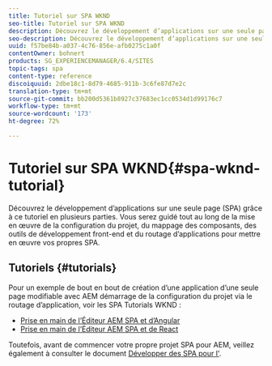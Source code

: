 ```yaml
---
title: Tutoriel sur SPA WKND
seo-title: Tutoriel sur SPA WKND
description: Découvrez le développement d’applications sur une seule page (SPA) grâce à ce tutoriel en plusieurs parties. Vous serez guidé tout au long de la mise en œuvre de la configuration du projet, du mappage des composants, des outils de développement front-end et du routage d’applications pour mettre en œuvre vos propres SPA.
seo-description: Découvrez le développement d’applications sur une seule page (SPA) grâce à ce tutoriel en plusieurs parties. Vous serez guidé tout au long de la mise en œuvre de la configuration du projet, du mappage des composants, des outils de développement front-end et du routage d’applications pour mettre en œuvre vos propres SPA.
uuid: f57be84b-a037-4c76-856e-afb0275c1a0f
contentOwner: bohnert
products: SG_EXPERIENCEMANAGER/6.4/SITES
topic-tags: spa
content-type: reference
discoiquuid: 2dbe18c1-8d79-4685-911b-3c6fe87d7e2c
translation-type: tm+mt
source-git-commit: bb200d5361b8927c37683ec1cc0534d1d99176c7
workflow-type: tm+mt
source-wordcount: '173'
ht-degree: 72%

---
```



# Tutoriel sur SPA WKND{#spa-wknd-tutorial}

Découvrez le développement d’applications sur une seule page (SPA) grâce à ce tutoriel en plusieurs parties. Vous serez guidé tout au long de la mise en œuvre de la configuration du projet, du mappage des composants, des outils de développement front-end et du routage d’applications pour mettre en œuvre vos propres SPA.

## Tutoriels {#tutorials}

Pour un exemple de bout en bout de création d’une application d’une seule page modifiable avec AEM démarrage de la configuration du projet via le routage d’application, voir les SPA Tutorials WKND :

* [Prise en main de l’Éditeur AEM SPA et d’Angular](https://docs.adobe.com/content/help/fr-FR/experience-manager-learn/spa-angular-tutorial/overview.html)
* [Prise en main de l’Éditeur AEM SPA et de React](https://docs.adobe.com/content/help/fr-FR/experience-manager-learn/spa-react-tutorial/overview.html)

Toutefois, avant de commencer votre propre projet SPA pour AEM, veillez également à consulter le document [Développer des SPA pour l&#39;](/help/sites-developing/spa-architecture.md).
